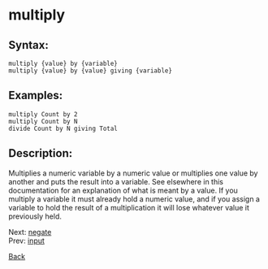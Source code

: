 # multiply

## Syntax:
`multiply {value} by {variable}`  
`multiply {value} by {value} giving {variable}`
## Examples:
`multiply Count by 2`  
`multiply Count by N`  
`divide Count by N giving Total`
## Description:
Multiplies a numeric variable by a numeric value or multiplies one value by another and puts the result into a variable. See elsewhere in this documentation for an explanation of what is meant by a value. If you multiply a variable it must already hold a numeric value, and if you assign a variable to hold the result of a multiplication it will lose whatever value it previously held. 

Next: [negate](negate.md)  
Prev: [input](input.md)

[Back](../../README.md)
